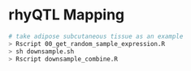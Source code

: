 # rhyQTL Mapping


```bash
# take adipose subcutaneous tissue as an example
> Rscript 00_get_random_sample_expression.R
> sh downsample.sh
> Rscript downsample_combine.R
``` 

